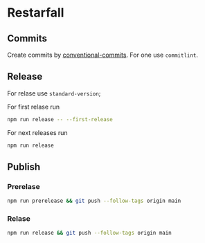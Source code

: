 # Restarfall

## Commits

Create commits by [conventional-commits](https://www.conventionalcommits.org/en/v1.0.0/). For one use `commitlint`.

## Release

For relase use `standard-version`;

For first relase run

```sh
npm run release -- --first-release
```

For next releases run

```sh
npm run release
```

## Publish

### Prerelase

```sh
npm run prerelease && git push --follow-tags origin main
```

### Relase

```sh
npm run release && git push --follow-tags origin main
```
